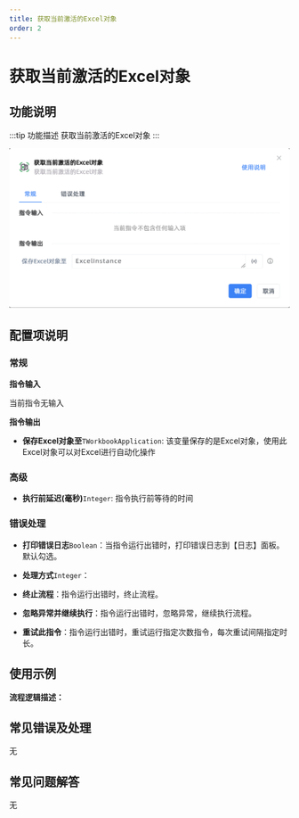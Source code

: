 ```yaml
---
title: 获取当前激活的Excel对象
order: 2
---
```


# 获取当前激活的Excel对象

## 功能说明

:::tip 功能描述
获取当前激活的Excel对象
:::

![获取当前激活的Excel对象](../../../assets/获取当前激活的Excel对象_command.png)

## 配置项说明

### 常规

**指令输入**

当前指令无输入


**指令输出**

- **保存Excel对象至**`TWorkbookApplication`: 该变量保存的是Excel对象，使用此Excel对象可以对Excel进行自动化操作

### 高级

- **执行前延迟(毫秒)**`Integer`: 指令执行前等待的时间

### 错误处理

- **打印错误日志**`Boolean`：当指令运行出错时，打印错误日志到【日志】面板。默认勾选。

- **处理方式**`Integer`：

 - **终止流程**：指令运行出错时，终止流程。

 - **忽略异常并继续执行**：指令运行出错时，忽略异常，继续执行流程。

 - **重试此指令**：指令运行出错时，重试运行指定次数指令，每次重试间隔指定时长。

## 使用示例

**流程逻辑描述：** 

## 常见错误及处理

无

## 常见问题解答

无

